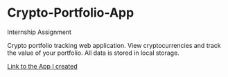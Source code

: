 # Crypto-Portfolio-App
Internship Assignment

Crypto portfolio tracking web application. View cryptocurrencies and track the value of your portfolio. All data is stored in local storage.

[Link to the App I created](cryptoappywm.netlify.app)

